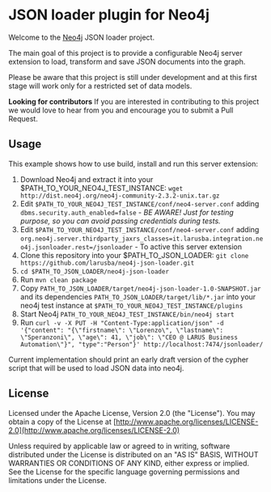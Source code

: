 # JSON loader plugin for Neo4j

Welcome to the [Neo4j](http://neo4j.com/) JSON loader project.

The main goal of this project is to provide a configurable Neo4j server extension to load, transform and save JSON documents into the graph.

Please be aware that this project is still under development and at this first stage will work only for a restricted set of data models.

**Looking for contributors** If you are interested in contributing to this project we would love to hear from you and encourage you to submit a Pull Request.

## Usage

This example shows how to use build, install and run this server extension:

1. Download Neo4j and extract it into your $PATH_TO_YOUR_NEO4J_TEST_INSTANCE: `wget http://dist.neo4j.org/neo4j-community-2.3.2-unix.tar.gz`
2. Edit `$PATH_TO_YOUR_NEO4J_TEST_INSTANCE/conf/neo4-server.conf` adding `dbms.security.auth_enabled=false` - *BE AWARE! Just for testing purpose, so you can avoid passing credentials during tests.*
3. Edit `$PATH_TO_YOUR_NEO4J_TEST_INSTANCE/conf/neo4-server.conf` adding `org.neo4j.server.thirdparty_jaxrs_classes=it.larusba.integration.neo4j.jsonloader.rest=/jsonloader` - To active this server extension
4. Clone this repository into your $PATH_TO_JSON_LOADER: `git clone https://github.com/larusba/neo4j-json-loader.git`
5. `cd $PATH_TO_JSON_LOADER/neo4j-json-loader`
6. Run `mvn clean package`
7. Copy `PATH_TO_JSON_LOADER/target/neo4j-json-loader-1.0-SNAPSHOT.jar` and its dependencies `PATH_TO_JSON_LOADER/target/lib/*.jar` into your neo4j test instance at `$PATH_TO_YOUR_NEO4J_TEST_INSTANCE/plugins`
8. Start Neo4j `PATH_TO_YOUR_NEO4J_TEST_INSTANCE/bin/neo4j start`
9. Run `curl -v -X PUT -H "Content-Type:application/json" -d '{"content": "{\"firstname\": \"Lorenzo\", \"lastname\": \"Speranzoni\", \"age\": 41, \"job\": \"CEO @ LARUS Business Automation\"}", "type":"Person"}' http://localhost:7474/jsonloader/`

Current implementation should print an early draft version of the cypher script that will be used to load JSON data into neo4j.

## License

   Licensed under the Apache License, Version 2.0 (the "License").
   You may obtain a copy of the License at [http://www.apache.org/licenses/LICENSE-2.0](http://www.apache.org/licenses/LICENSE-2.0)

   Unless required by applicable law or agreed to in writing, software
   distributed under the License is distributed on an "AS IS" BASIS,
   WITHOUT WARRANTIES OR CONDITIONS OF ANY KIND, either express or implied.
   See the License for the specific language governing permissions and
   limitations under the License.
